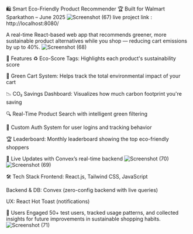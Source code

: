 🛍️ Smart Eco-Friendly Product Recommender
🏆 Built for Walmart Sparkathon – June 2025
![Screenshot (67)](https://github.com/user-attachments/assets/4f16e5de-fd14-4326-a959-2bd5ed5f8b81)
live project link : http://localhost:8080/

A real-time React-based web app that recommends greener, more sustainable product alternatives while you shop — reducing cart emissions by up to 40%.
![Screenshot (68)](https://github.com/user-attachments/assets/059892a1-c20c-4ae5-a967-0b902bd33655)

🚀 Features
♻️ Eco-Score Tags: Highlights each product's sustainability score

🛒 Green Cart System: Helps track the total environmental impact of your cart

📉 CO₂ Savings Dashboard: Visualizes how much carbon footprint you're saving

🔍 Real-Time Product Search with intelligent green filtering

🔐 Custom Auth System for user logins and tracking behavior

🏆 Leaderboard: Monthly leaderboard showing the top eco-friendly shoppers

🔄 Live Updates with Convex’s real-time backend
![Screenshot (70)](https://github.com/user-attachments/assets/2ff9c449-77fb-4a3f-8a61-5378ddd944ec)
![Screenshot (69)](https://github.com/user-attachments/assets/46783094-58e6-49e5-b27a-c599048531b6)

🛠 Tech Stack
Frontend: React.js, Tailwind CSS, JavaScript

Backend & DB: Convex (zero-config backend with live queries)

UX: React Hot Toast (notifications)

👥 Users
Engaged 50+ test users, tracked usage patterns, and collected insights for future improvements in sustainable shopping habits.
![Screenshot (71)](https://github.com/user-attachments/assets/4f1c5bf1-bf79-47b6-9022-589410fa3010)

